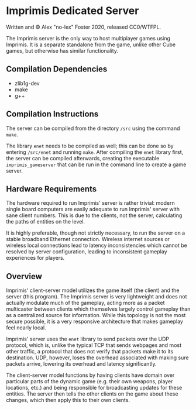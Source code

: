 # Imprimis Dedicated Server

Written and © Alex "no-lex" Foster 2020, released CC0/WTFPL.

The Imprimis server is the only way to host multiplayer games using Imprimis. It
is a separate standalone from the game, unlike other Cube games, but otherwise
has similar functionality.

## Compilation Dependencies

* zlib1g-dev
* make
* g++

## Compilation Instructions

The server can be compiled from the directory `/src` using the command `make`.

The library `enet` needs to be compiled as well; this can be done so by entering
`/src/enet` and running `make`. After compiling the `enet` library first, the
server can be compiled afterwards, creating the executable `imprimis_gameserver`
that can be run in the command line to create a game server.

## Hardware Requirements

The hardware required to run Imprimis' server is rather trivial: modern single
board computers are easily adequate to run Imprimis' server with sane client
numbers. This is due to the clients, not the server, calculating the paths of
entities on the level.

It is highly preferable, though not strictly necessary, to run the server on a
stable broadband Ethernet connection. Wireless internet sources or wireless
local connections lead to latency inconsistencies which cannot be resolved by
server configuration, leading to inconsistent gameplay experiences for players.

## Overview

Imprimis' client-server model utilizes the game itself (the client) and the
server (this program). The Imprimis server is very lightweight and does not
actually modulate much of the gameplay, acting more as a packet multicaster
between clients which themselves largely control gameplay than as a centralized
source for information. While this topology is not the most secure possible,
it is a very responsive architecture that makes gameplay feel nearly local.

Imprimis' server uses the `enet` library to send packets over the UDP protocol,
which is, unlike the typical TCP that sends webpages and most other traffic, a
protocol that does not verify that packets make it to its destination. UDP,
however, loses the overhead associated with making sure packets arrive, lowering
its overhead and latency significantly.

The client-server model functions by having clients have domain over particular
parts of the dynamic game (e.g. their own weapons, player locations, etc.) and
being responsible for broadcasting updates for these entities. The server then
tells the other clients on the game about these changes, which then apply this
to their own clients.

